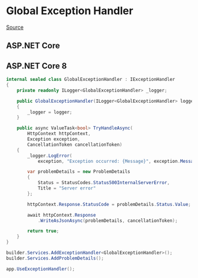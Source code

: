 # Global Exception Handler
[Source](https://www.milanjovanovic.tech/blog/global-error-handling-in-aspnetcore-8)
## ASP.NET Core
## ASP.NET Core 8
```csharp
internal sealed class GlobalExceptionHandler : IExceptionHandler
{
    private readonly ILogger<GlobalExceptionHandler> _logger;

    public GlobalExceptionHandler(ILogger<GlobalExceptionHandler> logger)
    {
        _logger = logger;
    }

    public async ValueTask<bool> TryHandleAsync(
        HttpContext httpContext,
        Exception exception,
        CancellationToken cancellationToken)
    {
        _logger.LogError(
            exception, "Exception occurred: {Message}", exception.Message);

        var problemDetails = new ProblemDetails
        {
            Status = StatusCodes.Status500InternalServerError,
            Title = "Server error"
        };

        httpContext.Response.StatusCode = problemDetails.Status.Value;

        await httpContext.Response
            .WriteAsJsonAsync(problemDetails, cancellationToken);

        return true;
    }
}
```
```csharp
builder.Services.AddExceptionHandler<GlobalExceptionHandler>();
builder.Services.AddProblemDetails();
```
```csharp
app.UseExceptionHandler();
```
